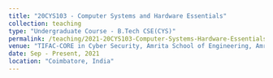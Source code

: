 ```yaml
---
title: "20CYS103 - Computer Systems and Hardware Essentials"
collection: teaching
type: "Undergraduate Course - B.Tech CSE(CYS)"
permalink: /teaching/2021-20CYS103-Computer-Systems-Hardware-Essentials
venue: "TIFAC-CORE in Cyber Security, Amrita School of Engineering, Amrita Vishwa Vidyapeetham"
date: Sep - Present, 2021
location: "Coimbatore, India"
---
```

